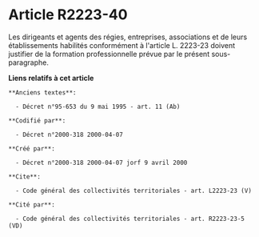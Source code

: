 # Article R2223-40

Les dirigeants et agents des régies, entreprises, associations et de leurs établissements habilités conformément à l'article
L. 2223-23 doivent justifier de la formation professionnelle prévue par le présent sous-paragraphe.

**Liens relatifs à cet article**

	**Anciens textes**:

	  - Décret n°95-653 du 9 mai 1995 - art. 11 (Ab)

	**Codifié par**:

	  - Décret n°2000-318 2000-04-07

	**Créé par**:

	  - Décret n°2000-318 2000-04-07 jorf 9 avril 2000

	**Cite**:

	  - Code général des collectivités territoriales - art. L2223-23 (V)

	**Cité par**:

	  - Code général des collectivités territoriales - art. R2223-23-5 (VD)
